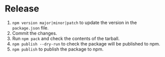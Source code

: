 # Release

1. `npm version major|minor|patch` to update the version in the `package.json` file.
2. Commit the changes.
3. Run `npm pack` and check the contents of the tarball.
4. `npm publish --dry-run` to check the package will be published to npm.
5. `npm publish` to publish the package to npm.
